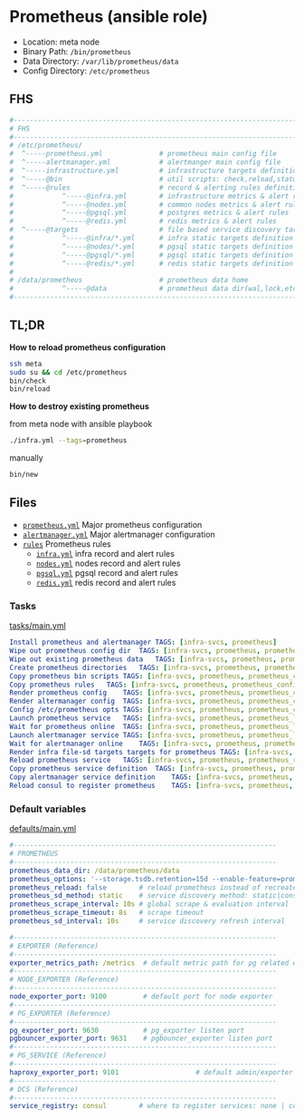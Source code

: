 # Prometheus (ansible role)

* Location: meta node
* Binary Path: `/bin/prometheus`
* Data Directory: `/var/lib/prometheus/data`
* Config Directory: `/etc/prometheus`


## FHS


```bash
#------------------------------------------------------------------------------
# FHS
#------------------------------------------------------------------------------
# /etc/prometheus/
#  ^-----prometheus.yml              # prometheus main config file
#  ^-----alertmanager.yml            # alertmanger main config file
#  ^-----infrastructure.yml          # infrastructure targets definition
#  ^-----@bin                        # util scripts: check,reload,status,new
#  ^-----@rules                      # record & alerting rules definition
#            ^-----@infra.yml        # infrastructure metrics & alert rules
#            ^-----@nodes.yml        # common nodes metrics & alert rules
#            ^-----@pgsql.yml        # postgres metrics & alert rules
#            ^-----@redis.yml        # redis metrics & alert rules
#  ^-----@targets                    # file based service discovery targets definition
#            ^-----@infra/*.yml      # infra static targets definition
#            ^-----@nodes/*.yml      # pgsql static targets definition
#            ^-----@pgsql/*.yml      # pgsql static targets definition
#            ^-----@redis/*.yml      # redis static targets definition
#
# /data/prometheus                   # prometheus data home
#            ^-----@data             # prometheus data dir(wal,lock,etc...)
#------------------------------------------------------------------------------
```



## TL;DR

**How to reload prometheus configuration**

```bash
ssh meta
sudo su && cd /etc/prometheus
bin/check
bin/reload
```

**How to destroy existing prometheus**

from meta node with ansible playbook

```bash
./infra.yml --tags=prometheus
```

manually

```bash
bin/new
```

## Files

* [`prometheus.yml`](files/prometheus.yml) Major prometheus configuration
* [`alertmanager.yml`](files/alertmanager.yml) Major alertmanager configuration
* [`rules`](files/rules/) Prometheus rules
  * [`infra.yml`](files/rules/infra.yml) infra record and alert rules 
  * [`nodes.yml`](files/rules/nodes.yml) nodes record and alert rules
  * [`pgsql.yml`](files/rules/pgsql.yml) pgsql record and alert rules
  * [`redis.yml`](files/rules/redis.yml) redis record and alert rules

### Tasks

[tasks/main.yml](tasks/main.yml)

```yaml
Install prometheus and alertmanager	TAGS: [infra-svcs, prometheus]
Wipe out prometheus config dir	TAGS: [infra-svcs, prometheus, prometheus_clean]
Wipe out existing prometheus data	TAGS: [infra-svcs, prometheus, prometheus_clean]
Create prometheus directories	TAGS: [infra-svcs, prometheus, prometheus_config]
Copy prometheus bin scripts	TAGS: [infra-svcs, prometheus, prometheus_config]
Copy prometheus rules	TAGS: [infra-svcs, prometheus, prometheus_config, prometheus_rules]
Render prometheus config	TAGS: [infra-svcs, prometheus, prometheus_conf, prometheus_config]
Render altermanager config	TAGS: [infra-svcs, prometheus, prometheus_config]
Config /etc/prometheus opts	TAGS: [infra-svcs, prometheus, prometheus_config]
Launch prometheus service	TAGS: [infra-svcs, prometheus, prometheus_launch]
Wait for prometheus online	TAGS: [infra-svcs, prometheus, prometheus_launch]
Launch alertmanager service	TAGS: [infra-svcs, prometheus, prometheus_launch]
Wait for alertmanager online	TAGS: [infra-svcs, prometheus, prometheus_launch]
Render infra file-sd targets targets for prometheus	TAGS: [infra-svcs, prometheus, prometheus_infra_targets]
Reload prometheus service	TAGS: [infra-svcs, prometheus, prometheus_reload]
Copy prometheus service definition	TAGS: [infra-svcs, prometheus, prometheus_register]
Copy alertmanager service definition	TAGS: [infra-svcs, prometheus, prometheus_register]
Reload consul to register prometheus	TAGS: [infra-svcs, prometheus, prometheus_register]
```

### Default variables

[defaults/main.yml](defaults/main.yml)

```yaml
#-----------------------------------------------------------------
# PROMETHEUS
#-----------------------------------------------------------------
prometheus_data_dir: /data/prometheus/data
prometheus_options: '--storage.tsdb.retention=15d --enable-feature=promql-negative-offset'
prometheus_reload: false        # reload prometheus instead of recreate it?
prometheus_sd_method: static    # service discovery method: static|consul
prometheus_scrape_interval: 10s # global scrape & evaluation interval
prometheus_scrape_timeout: 8s   # scrape timeout
prometheus_sd_interval: 10s     # service discovery refresh interval

#-----------------------------------------------------------------
# EXPORTER (Reference)
#-----------------------------------------------------------------
exporter_metrics_path: /metrics  # default metric path for pg related exporter
#-----------------------------------------------------------------
# NODE_EXPORTER (Reference)
#-----------------------------------------------------------------
node_exporter_port: 9100         # default port for node exporter
#-----------------------------------------------------------------
# PG_EXPORTER (Reference)
#-----------------------------------------------------------------
pg_exporter_port: 9630           # pg_exporter listen port
pgbouncer_exporter_port: 9631    # pgbouncer_exporter listen port
#-----------------------------------------------------------------
# PG_SERVICE (Reference)
#-----------------------------------------------------------------
haproxy_exporter_port: 9101                   # default admin/exporter port
#-----------------------------------------------------------------
# DCS (Reference)
#-----------------------------------------------------------------
service_registry: consul        # where to register services: none | consul | etcd | both
```